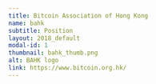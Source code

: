 ```yaml
---
title: Bitcoin Association of Hong Kong
name: bahk
subtitle: Position
layout: 2018_default
modal-id: 1
thumbnail: bahk_thumb.png
alt: BAHK logo
link: https://www.bitcoin.org.hk/
---
```

